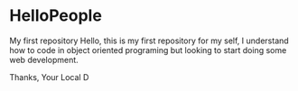 # HelloPeople
My first repository
Hello, this is my first repository for my self,
I understand how to code in object oriented programing but 
looking to start doing some web development.

Thanks,
Your Local D
